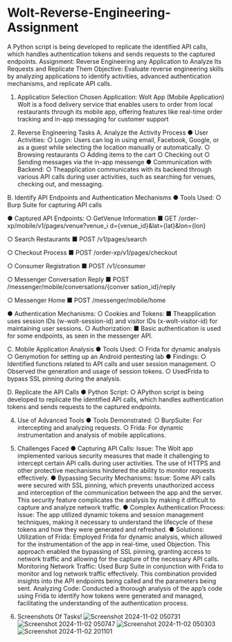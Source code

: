 # Wolt-Reverse-Engineering-Assignment
A Python script is being developed to replicate the  identified API calls, which handles authentication tokens  and sends requests to the captured endpoints.
Assignment: Reverse Engineering any
 Application to Analyze Its Requests and
 Replicate Them
 Objective: Evaluate reverse engineering skills by analyzing applications to
 identify activities, advanced authentication mechanisms, and replicate API
 calls.
 1. Application Selection
 Chosen Application: Wolt App (Mobile Application)
 Wolt is a food delivery service that enables users to order
 from local restaurants through its mobile app, offering features
 like real-time order tracking and in-app messaging for
 customer support

 2. Reverse Engineering Tasks
 A. Analyze the Activity Process
 ● User Activities:
 ○ Login: Users can log in using email, Facebook, Google, or
 as a guest while selecting the location manually or
 automatically.
 ○ Browsing restaurants
 ○ Adding items to the cart
○ Checking out
 ○ Sending messages via the in-app messenge
 ● Communication with Backend:
 ○ Theapplication communicates with its backend through
 various API calls during user activities, such as searching
 for venues, checking out, and messaging.

 B. Identify API Endpoints and Authentication Mechanisms
 ● Tools Used:
 ○ Burp Suite for capturing API calls
 
 ● Captured API Endpoints:
 ○ GetVenue Information
  ■ GET
 /order-xp/mobile/v1/pages/venue?venue_i
 d={venue_id}&lat={lat}&lon={lon}
 
 ○ Search Restaurants
 ■ POST /v1/pages/search
 
 ○ Checkout Process
 ■ POST /order-xp/v1/pages/checkout
 
 ○ Consumer Registration
 ■ POST /v1/consumer
 
 ○ Messenger Conversation Reply
 ■ POST
 /messenger/mobile/conversations/{conver
 sation_id}/reply
 
 ○ Messenger Home
 ■ POST /messenger/mobile/home
 
 ● Authentication Mechanisms:
 ○ Cookies and Tokens:
 ■ Theapplication uses session IDs
 (w-wolt-session-id) and visitor IDs
 (x-wolt-visitor-id) for maintaining user
 sessions.
 ○ Authorization:
 ■ Basic authentication is used for some endpoints, as
 seen in the messenger API.
 
 C. Mobile Application Analysis
 ● Tools Used:
 ○ Frida for dynamic analysis
 ○ Genymotion for setting up an Android pentesting lab
 ● Findings:
 ○ Identified functions related to API calls and user session
 management.
○ Observed the generation and usage of session tokens.
 ○ UsedFrida to bypass SSL pinning during the analysis.
 
 D. Replicate the API Calls
 ● Python Script:
 ○ APython script is being developed to replicate the
 identified API calls, which handles authentication tokens
 and sends requests to the captured endpoints.

 4. Use of Advanced Tools
 ● Tools Demonstrated:
 ○ BurpSuite: For intercepting and analyzing requests.
 ○ Frida: For dynamic instrumentation and analysis of mobile
 applications.
 
 5. Challenges Faced
 ● Capturing API Calls:
 Issue: The Wolt app implemented various security measures
 that made it challenging to intercept certain API calls during user
 activities. The use of HTTPS and other protective mechanisms
 hindered the ability to monitor requests effectively.
 ● Bypassing Security Mechanisms:
 Issue: Some API calls were secured with SSL pinning, which
 prevents unauthorized access and interception of the
 communication between the app and the server. This security
 feature complicates the analysis by making it difficult to capture
 and analyze network traffic.
 ● Complex Authentication Process:
 Issue: The app utilized dynamic tokens and session
 management techniques, making it necessary to understand the
 lifecycle of these tokens and how they were generated and
 refreshed.
 ● Solutions:
 Utilization of Frida: Employed Frida for dynamic analysis, which
 allowed for the instrumentation of the app in real-time, used
 Objection. This approach enabled the bypassing of SSL pinning,
 granting access to network traffic and allowing for the capture of
 the necessary API calls.
 Monitoring Network Traffic: Used Burp Suite in conjunction
 with Frida to monitor and log network traffic effectively. This
 combination provided insights into the API endpoints being
 called and the parameters being sent.
 Analyzing Code: Conducted a thorough analysis of the app’s
 code using Frida to identify how tokens were generated and
 managed, facilitating the understanding of the authentication
 process.

7. Screenshots Of Tasks!
   ![Screenshot 2024-11-02 050731](https://github.com/user-attachments/assets/ded0d807-4075-4750-905e-057edb221b42)
   ![Screenshot 2024-11-02 050747](https://github.com/user-attachments/assets/25d9f092-cce3-49f1-bba2-7199140ae1ab)
   ![Screenshot 2024-11-02 050303](https://github.com/user-attachments/assets/eef5d7b8-6ea1-4328-8a50-33e0c9f4329e)
   ![Screenshot 2024-11-02 201101](https://github.com/user-attachments/assets/2518c10e-3179-45c6-aa27-e69da7beb35c)

